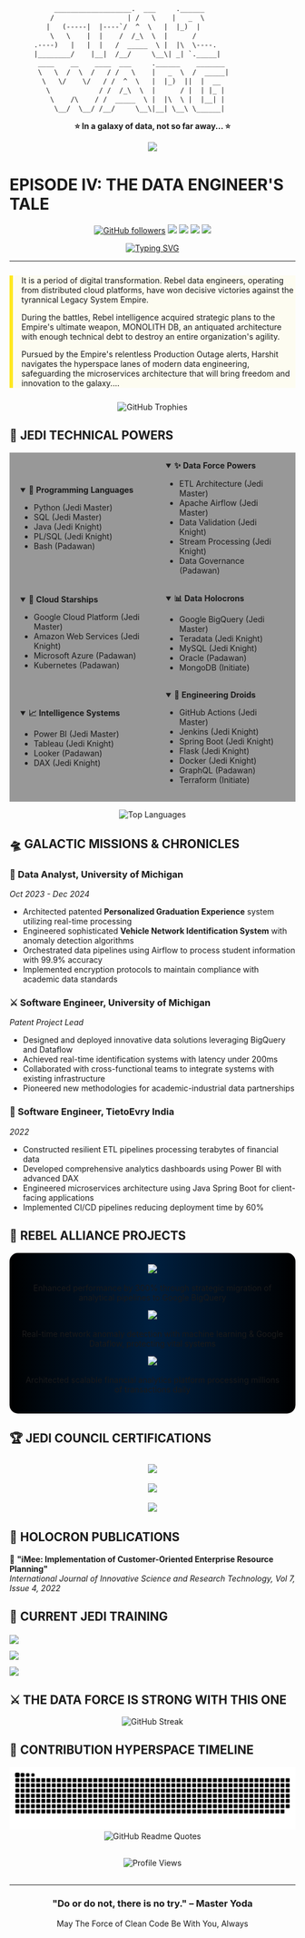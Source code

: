 ```
           ___________________.  ___     .______
          /                  | /   \    |   _  \
         |   (-----|  |----`/  ^  \   |  |_)  |
          \   \    |  |    /  /_\  \  |      /
      .----)   |   |  |   /  _____  \ |  |\  \----.
      |________/    |__|  /__/     \__\| _| `._____|
       ____    __    ____  ___     .______    _______
       \   \  /  \  /   / /   \    |   _  \  /  _____|
        \   \/    \/   / /  ^  \   |  |_)  ||  |  __
         \            / /  /_\  \  |      / |  | |_ |
          \    /\    / /  _____  \ |  |\  \ |  |__| |
           \__/  \__/ /__/     \__\|__| \__\ \______|
```

<div align="center">
  <p><b>⭐ In a galaxy of data, not so far away... ⭐</b></p>
  <img src="https://capsule-render.vercel.app/api?type=cylinder&color=gradient&customColorList=0,2,2,5,30&height=140&section=header&text=HARSHIT%20ARVIND%20BARDE&fontSize=45&fontAlignY=38&animation=twinkling&fontColor=FFE81F"/>
</div>

# EPISODE IV: THE DATA ENGINEER'S TALE

<div align="center">
  <a href="https://github.com/harshitb09"><img src="https://img.shields.io/github/followers/harshitb09?label=Rebel%20Alliance&style=social" alt="GitHub followers"></a>
  <a href="mailto:bardeharshit09@gmail.com"><img src="https://img.shields.io/badge/HOLOTRANSMISSION-Rebel%20Base-FFE81F?style=for-the-badge&logo=gmail&logoColor=black&labelColor=FFD700"></a>
  <a href="https://www.linkedin.com/in/harshitarvindbarde/"><img src="https://img.shields.io/badge/ALLIANCE%20NETWORK-Commander%20Profile-FFE81F?style=for-the-badge&logo=linkedin&logoColor=black&labelColor=FFD700"></a>
  <a href="https://harshitb09.github.io/harshitportfolio/"><img src="https://img.shields.io/badge/JEDI%20ARCHIVES-Personal%20Holocron-FFE81F?style=for-the-badge&logo=github&logoColor=black&labelColor=FFD700"></a>
  <a href="https://medium.com/@vacationer"><img src="https://img.shields.io/badge/HOLOCRON%20JOURNALS-Data%20Chronicles-FFE81F?style=for-the-badge&logo=medium&logoColor=black&labelColor=FFD700"></a>
</div>

<div align="center">
  
  [![Typing SVG](https://readme-typing-svg.herokuapp.com?font=Orbitron&size=26&duration=3000&pause=1000&color=FFE81F&center=true&vCenter=true&width=800&height=60&lines=Jedi+Data+Engineering+Master;Cloud+%26+AI+Systems+Architect;Builder+of+Galactic-Scale+Solutions)](https://git.io/typing-svg)
  
</div>

---

<div style="border-left: 6px solid #FFE81F; padding-left: 15px; margin: 25px 0; background-color: rgba(255,232,31,0.05);">
  <p>
    It is a period of digital transformation. Rebel data engineers, operating from distributed cloud platforms, have won decisive victories against the tyrannical Legacy System Empire.
  </p>
  <p>
    During the battles, Rebel intelligence acquired strategic plans to the Empire's ultimate weapon, MONOLITH DB, an antiquated architecture with enough technical debt to destroy an entire organization's agility.
  </p>
  <p>
    Pursued by the Empire's relentless Production Outage alerts, Harshit navigates the hyperspace lanes of modern data engineering, safeguarding the microservices architecture that will bring freedom and innovation to the galaxy....
  </p>
</div>

<div align="center">
  <img src="https://github-profile-trophy.vercel.app/?username=harshitb09&theme=juicyfresh&column=6&margin-w=20&margin-h=15&no-bg=true&no-frame=true&title=Stars,Followers,Commits,Repositories,Issues,PullRequest" alt="GitHub Trophies" />
</div>

## 🌟 JEDI TECHNICAL POWERS

<table align="center" style="border-collapse: separate; border-spacing: 12px; background-color: rgba(0,0,0,0.4);">
  <tr>
    <td>
      <details open>
        <summary><b>💫 Programming Languages</b></summary>
        <ul>
          <li>Python (Jedi Master)</li>
          <li>SQL (Jedi Master)</li>
          <li>Java (Jedi Knight)</li>
          <li>PL/SQL (Jedi Knight)</li>
          <li>Bash (Padawan)</li>
        </ul>
      </details>
    </td>
    <td>
      <details open>
        <summary><b>✨ Data Force Powers</b></summary>
        <ul>
          <li>ETL Architecture (Jedi Master)</li>
          <li>Apache Airflow (Jedi Master)</li>
          <li>Data Validation (Jedi Knight)</li>
          <li>Stream Processing (Jedi Knight)</li>
          <li>Data Governance (Padawan)</li>
        </ul>
      </details>
    </td>
  </tr>
  <tr>
    <td>
      <details open>
        <summary><b>🚀 Cloud Starships</b></summary>
        <ul>
          <li>Google Cloud Platform (Jedi Master)</li>
          <li>Amazon Web Services (Jedi Knight)</li>
          <li>Microsoft Azure (Padawan)</li>
          <li>Kubernetes (Padawan)</li>
        </ul>
      </details>
    </td>
    <td>
      <details open>
        <summary><b>📊 Data Holocrons</b></summary>
        <ul>
          <li>Google BigQuery (Jedi Master)</li>
          <li>Teradata (Jedi Knight)</li>
          <li>MySQL (Jedi Knight)</li>
          <li>Oracle (Padawan)</li>
          <li>MongoDB (Initiate)</li>
        </ul>
      </details>
    </td>
  </tr>
  <tr>
    <td>
      <details open>
        <summary><b>📈 Intelligence Systems</b></summary>
        <ul>
          <li>Power BI (Jedi Master)</li>
          <li>Tableau (Jedi Knight)</li>
          <li>Looker (Padawan)</li>
          <li>DAX (Jedi Knight)</li>
        </ul>
      </details>
    </td>
    <td>
      <details open>
        <summary><b>🤖 Engineering Droids</b></summary>
        <ul>
          <li>GitHub Actions (Jedi Master)</li>
          <li>Jenkins (Jedi Knight)</li>
          <li>Spring Boot (Jedi Knight)</li>
          <li>Flask (Jedi Knight)</li>
          <li>Docker (Jedi Knight)</li>
          <li>GraphQL (Padawan)</li>
          <li>Terraform (Initiate)</li>
        </ul>
      </details>
    </td>
  </tr>
</table>

<div align="center">
  <img src="https://github-readme-stats.vercel.app/api/top-langs/?username=harshitb09&theme=radical&hide_border=true&layout=compact&langs_count=8&hide=html,css&bg_color=0D1117&title_color=FFE81F&text_color=FFFFFF&icon_color=58A6FF" alt="Top Languages" />
</div>

## 🛸 GALACTIC MISSIONS & CHRONICLES

### 🌠 Data Analyst, University of Michigan
*Oct 2023 - Dec 2024*
- Architected patented **Personalized Graduation Experience** system utilizing real-time processing
- Engineered sophisticated **Vehicle Network Identification System** with anomaly detection algorithms
- Orchestrated data pipelines using Airflow to process student information with 99.9% accuracy
- Implemented encryption protocols to maintain compliance with academic data standards

### ⚔️ Software Engineer, University of Michigan
*Patent Project Lead*
- Designed and deployed innovative data solutions leveraging BigQuery and Dataflow
- Achieved real-time identification systems with latency under 200ms
- Collaborated with cross-functional teams to integrate systems with existing infrastructure
- Pioneered new methodologies for academic-industrial data partnerships

### 🌌 Software Engineer, TietoEvry India
*2022*
- Constructed resilient ETL pipelines processing terabytes of financial data
- Developed comprehensive analytics dashboards using Power BI with advanced DAX
- Engineered microservices architecture using Java Spring Boot for client-facing applications
- Implemented CI/CD pipelines reducing deployment time by 60%

## 💫 REBEL ALLIANCE PROJECTS

<div align="center" style="background: linear-gradient(to right, #000, #001F3F, #000); padding: 20px; border-radius: 15px;">
  <a href="#"><img src="https://img.shields.io/badge/PROJECT-Galactic%20Data%20Migration-00BFFF?style=for-the-badge&labelColor=003366"></a>
  <p>Enhanced performance by 300% through strategic migration of analytical pipelines to Google BigQuery</p>
  
  <a href="#"><img src="https://img.shields.io/badge/PROJECT-Network%20Defense%20System-00BFFF?style=for-the-badge&labelColor=003366"></a>
  <p>Real-time network anomaly detection with machine learning & Google Dataflow, protecting vital systems</p>
  
  <a href="#"><img src="https://img.shields.io/badge/PROJECT-Imperial%20Treasury%20Insights-00BFFF?style=for-the-badge&labelColor=003366"></a>
  <p>Architected scalable financial analytics platform processing millions of transactions daily</p>
</div>

## 🏆 JEDI COUNCIL CERTIFICATIONS

<div align="center" style="display: flex; flex-direction: column; gap: 15px; align-items: center; margin: 25px 0;">
  <a href="#"><img src="https://img.shields.io/badge/JEDI%20MASTER-PYTHON%20FOR%20DATA%20SCIENCE-4B8BBE?style=for-the-badge&logo=python&logoColor=white&labelColor=306998"></a>
  <a href="#"><img src="https://img.shields.io/badge/CERTIFIED-IEEE%20KNOWLEDGE%20ENGINEER-00629B?style=for-the-badge&logo=ieee&logoColor=white&labelColor=00385C"></a>
  <a href="#"><img src="https://img.shields.io/badge/IN%20TRAINING-GOOGLE%20CLOUD%20DATA%20ENGINEER-4285F4?style=for-the-badge&logo=google-cloud&logoColor=white&labelColor=0F9D58"></a>
</div>

## 📜 HOLOCRON PUBLICATIONS

📝 **"iMee: Implementation of Customer-Oriented Enterprise Resource Planning"**  
*International Journal of Innovative Science and Research Technology, Vol 7, Issue 4, 2022*

## 🔮 CURRENT JEDI TRAINING

<div align="center" style="display: flex; flex-direction: column; gap: 12px; margin: 20px 0;">
  <img src="https://img.shields.io/badge/MASTERING-Advanced%20Machine%20Learning%20Techniques-BB86FC?style=flat-square&logo=tensorflow&logoColor=white&labelColor=6200EA">
  <img src="https://img.shields.io/badge/STUDYING-Event--Driven%20Architecture-03DAC6?style=flat-square&logo=apache-kafka&logoColor=white&labelColor=018786">
  <img src="https://img.shields.io/badge/PRACTICING-System%20Design%20Patterns-CF6679?style=flat-square&logo=opslevel&logoColor=white&labelColor=B00020">
</div>

## ⚔️ THE DATA FORCE IS STRONG WITH THIS ONE

<div align="center">
  <img src="https://github-readme-streak-stats.herokuapp.com/?user=harshitb09&theme=dark&hide_border=true&stroke=FFE81F&ring=FFE81F&fire=FFE81F&currStreakLabel=FFE81F&background=0D1117" alt="GitHub Streak" />
</div>

## 🌌 CONTRIBUTION HYPERSPACE TIMELINE

<div align="center">
  <img src="https://raw.githubusercontent.com/Platane/snk/output/github-contribution-grid-snake-dark.svg" alt="Contribution Grid Snake Animation" style="max-width: 100%;" />
</div>

<div align="center">
  <img src="https://quotes-github-readme.vercel.app/api?type=horizontal&theme=tokyonight" alt="GitHub Readme Quotes" />
</div>

<div align="center" style="margin: 30px 0;">
  <img src="https://komarev.com/ghpvc/?username=harshitb09&color=FFE81F&style=for-the-badge&label=VISITORS+FROM+ACROSS+THE+GALAXY" alt="Profile Views" />
</div>

---

<div align="center">
  <h3>"Do or do not, there is no try." – Master Yoda</h3>
  <p>May The Force of Clean Code Be With You, Always</p>
</div>
